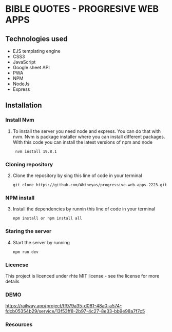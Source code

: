# BIBLE QUOTES - PROGRESIVE WEB APPS 


## Technologies used
- EJS templating engine
- CSS3
- JavaScript
- Google sheet API
- PWA
- NPM
- NodeJs
- Express

## Installation 

### Install Nvm 

1. To install the server you need node and express. You can do that with nvm. Nvm is package installer where you can install different packages. With this code you can install the latest versions of npm and node

        nvm install 19.8.1
       
### Cloning repository
2. Clone the repository by sing this line of code in your terminal 

       git clone https://github.com/Whtneyas/progressive-web-apps-2223.git  
       
### NPM install
 
 3. Install the dependencies by runnin this line of code in your terminal 
 
        npm install or npm install all 
        
### Staring the server



4.  Start the server by running 

        npm run dev 

### Licencse  
This project is licenced  under rhte MIT license  - see the license for more details


### DEMO

https://railway.app/project/ff979a35-d081-48a0-a574-fdcb05354b29/service/13f53ff8-2b97-4c27-8e33-bb9e98a7f7c5




### Resources

 
